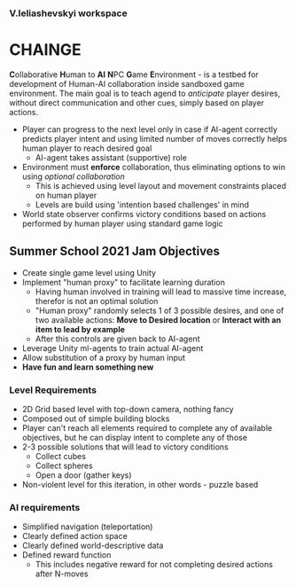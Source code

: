 ### V.Ieliashevskyi workspace
# CHAINGE

**C**ollaborative **H**uman to **AI** **N**PC **G**ame **E**nvironment - is a testbed for development of Human-AI collaboration inside sandboxed game environment. The main goal is to teach agend to _anticipate_ player desires, without direct communication and other cues, simply based on player actions.
* Player can progress to the next level only in case if AI-agent correctly predicts player intent and using limited number of moves correctly helps human player to reach desired goal
  * AI-agent takes assistant (supportive) role
* Environment must **enforce** collaboration, thus eliminating options to win using _optional collaboration_
  * This is achieved using level layout and movement constraints placed on human player
  * Levels are build using 'intention based challenges' in mind
* World state observer confirms victory conditions based on actions performed by human player using standard game logic

## Summer School 2021 Jam Objectives
* Create single game level using Unity
* Implement "human proxy" to facilitate learning duration
  * Having human involved in training will lead to massive time increase, therefor is not an optimal solution
  * "Human proxy" randomly selects 1 of 3 possible desires, and one of two available actions: **Move to Desired location** or **Interact with an item to lead by example**
  * After this controls are given back to AI-agent
* Leverage Unity ml-agents to train actual AI-agent
* Allow substitution of a proxy by human input
* **Have fun and learn something new**

### Level Requirements
* 2D Grid based level with top-down camera, nothing fancy
* Composed out of simple building blocks
* Player can't reach all elements required to complete any of available objectives, but he can display intent to complete any of those
* 2-3 possible solutions that will lead to victory conditions
  * Collect cubes
  * Collect spheres
  * Open a door (gather keys)
* Non-violent level for this iteration, in other words - puzzle based

### AI requirements
* Simplified navigation (teleportation)
* Clearly defined action space
* Clearly defined world-descriptive data
* Defined reward function
  * This includes negative reward for not completing desired actions after N-moves
